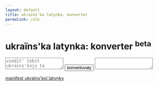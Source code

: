 ```yaml
---
layout: default
title: ukraїns'ka latynka. konverter
permalink: /ulk
---
```

<h1 id="ulk-title">ukraїns'ka latynka: konverter <sup><span id="beta">beta</span></sup></h1>
<form id="ulk-form" action="">
  <textarea name="input" id="ulk-input" placeholder="vvedit' tekst ukraїns'koju ta natysnit' “konvertuvaty”"></textarea>
  <button type="button" id="ulk-submit">konvertuvaty</button>
  <textarea name="output" id="ulk-output" readonly></textarea>
</form>

<a id="manifest" href="https://nachasi.com/ul/manifest/">manifest ukraїns'koї latynky</a>

<script>
	$(function() {

		var a = {
			"А": "A", "а": "a",
			"Б": "B", "б": "b",
			"В": "V", "в": "v",
			"Г": "G", "г": "g",
			"Ґ": "Ğ", "ґ": "ğ",
			"Д": "D", "д": "d",
			"Е": "E", "е": "e",
			"Є": "Je", "є": "je",
			"Ж": "Ž", "ж": "ž",
			"З": "Z", "з": "z",
			"И": "Y", "и": "y",
			"І": "I", "і": "i",
			"Ї": "Ї", "ї": "ї",
			"Й": "J", "й": "j",
			"К": "K", "к": "k",
			"Л": "L", "л": "l",
			"М": "M", "м": "m",
			"Н": "N", "н": "n",
			"О": "O", "о": "o",
			"П": "P", "п": "p",
			"Р": "R", "р": "r",
			"С": "S", "с": "s",
			"Т": "T", "т": "t",
			"У": "U", "у": "u",
			"Ф": "F", "ф": "f",
			"Х": "H", "х": "h",
			"Ц": "C", "ц": "c",
			"Ч": "Č", "ч": "č",
			"Ш": "Š", "ш": "š",
			"Щ": "Šč", "щ": "šč",
			"ь": "'",
			"Ю": "Ju", "ю": "ju",
			"Я": "Ja", "я": "ja"
		};

		function transliterate(word){
			return word.split('').map(function (char) {
				return a[char] || char;
			}).join("");
		};

		$('#ulk-submit').on('click', function() {
			var value = transliterate($('#ulk-input').val());
			var output = $('#ulk-output');
			if (output.val() !== "") {
				output.empty();
			}
			output.append(value);
		});
	})
</script>


